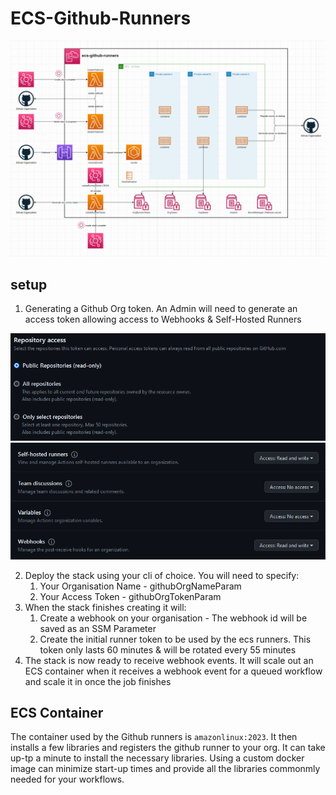 # ECS-Github-Runners

![Diagram](images/diagram.png)  

## setup

  1. Generating a Github Org token.
An Admin will need to generate an access token allowing access to Webhooks & Self-Hosted Runners

![Access Token Repo Access](/images/RepositoryAccess.png)
![Access Token Permissions](/images/Permissions.png)

  2. Deploy the stack using your cli of choice. You will need to specify:
     1. Your Organisation Name - githubOrgNameParam
     2. Your Access Token - githubOrgTokenParam
  3. When the stack finishes creating it will:
     1. Create a webhook on your organisation - The webhook id will be saved as an SSM Parameter
     2. Create the initial runner token to be used by the ecs runners. This token only lasts 60 minutes & will be rotated every 55 minutes
  4. The stack is now ready to receive webhook events. It will scale out an ECS container when it receives a webhook event for a queued workflow and scale it in once the job finishes

## ECS Container

The container used by the Github runners is `amazonlinux:2023`. It then installs a few libraries and registers the github runner to your org. It can take up-tp a minute to install the necessary libraries. Using a custom docker image can minimize start-up times and provide all the libraries commonmly needed for your workflows.
